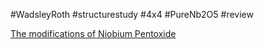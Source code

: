 #WadsleyRoth
#structurestudy
#4x4 
#PureNb2O5 
#review 


[The modifications of Niobium Pentoxide](https://onlinelibrary.wiley.com/doi/10.1002/anie.196600401)